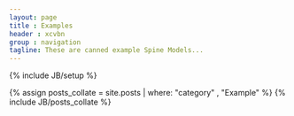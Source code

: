 ```yaml
---
layout: page
title : Examples
header : xcvbn
group : navigation
tagline: These are canned example Spine Models...
---
```

{% include JB/setup %}

{% assign posts_collate = site.posts | where: "category" , "Example" %}
{% include JB/posts_collate %}
